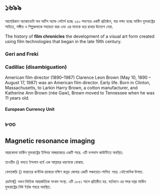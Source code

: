# ১৬৯৯

আমেরিকান অ্যাকাডেমি অব আর্টস অ্যান্ড লেটার্স হচ্ছে ২৫০ সদস্যের একটি প্রতিষ্ঠান, যার লক্ষ্য হচ্ছে মার্কিন যুক্তরাষ্ট্রের সাহিত্য, সঙ্গীত ও শিল্পকলাকে সহায়তা করা এবং এর মানকে ধরে রাখার উদ্যোগ নেয়া.

The history of **film chronicles** the development of a visual art form created using film technologies that began in the late 19th century.

### Geri and Freki

### Cadillac (disambiguation)

American film director (1890–1987)
Clarence Leon Brown (May 10, 1890 – August 17, 1987) was an American film director. Early life. Born in Clinton, Massachusetts, to Larkin Harry Brown, a cotton manufacturer, and Katherine Ann Brown (née Gaw), Brown moved to Tennessee when he was 11 years old.

#### European Currency Unit

## ৮৩৩

## Magnetic resonance imaging

আরকোলা মার্কিন যুক্তরাষ্ট্রের ইলিনয় অঙ্গরাজ্যের একটি শহর. এটি ডগলাস কাউন্টিতে অবস্থিত.

তাওহীদ () বলতে ইসলাম ধর্মে এক আল্লাহর ধারণাকে বোঝায়.

বেলতঙ্গড়ি () ভারতের কর্ণাটক রাজ্যের দক্ষিণ কন্নড় জেলার একটি পঞ্চায়েত-শাসিত *শহর. ভৌগোলিক* উপাত্ত.

*রয়টার্স() লন্ডন* ভিত্তিক আন্তর্জাতিক সংবাদ সংস্থা. এটি ১৮৫১ সালে প্রতিষ্ঠিত হয়. বর্তমানে এর সদর দপ্তর মার্কিন যুক্তরাষ্ট্রের নিউ ইর্য়ক শহরে অবস্থিত.

